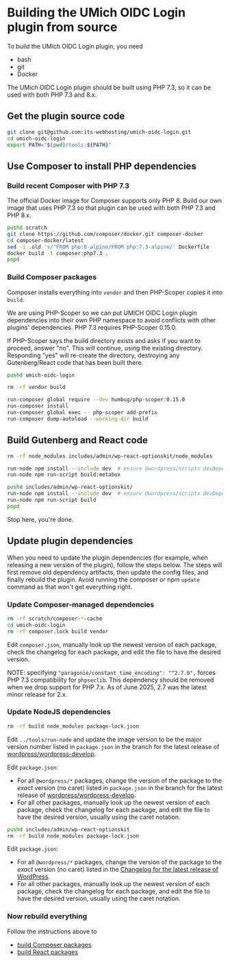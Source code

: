 
# Building the UMich OIDC Login plugin from source

To build the UMich OIDC Login plugin, you need
* bash
* git
* Docker

The UMich OIDC Login plugin should be built using PHP 7.3, so it can be used with both PHP 7.3 and 8.x.

## Get the plugin source code

```bash
git clone git@github.com:its-webhosting/umich-oidc-login.git
cd umich-oidc-login
export PATH="$(pwd)/tools:${PATH}"
```

## Use Composer to install PHP dependencies

### Build recent Composer with PHP 7.3

The official Docker image for Composer supports only PHP 8.  Build our own image that uses PHP 7.3 so that plugin can be used with both PHP 7.3 and PHP 8.x.

```bash
pushd scratch
git clone https://github.com/composer/docker.git composer-docker
cd composer-docker/latest
sed -i .old 's/^FROM php:8-alpine/FROM php:7.3-alpine/' Dockerfile
docker build -t composer:php7.3 .
popd
```

### Build Composer packages

Composer installs everything into `vendor` and then PHP-Scoper copies it into `build`.

We are using PHP-Scoper so we can put UMICH OIDC Login plugin dependencies into their own PHP namespace to avoid conflicts with other plugins' dependencies.  PHP 7.3 requires PHP-Scoper 0.15.0.

If PHP-Scoper says the build directory exists and asks if you want to proceed, answer "no".  This will continue, using the existing directory.  Responding "yes" will re-create the directory, destroying any Gutenberg/React code that has been built there.

```bash
pushd umich-oidc-login

rm -rf vendor build

run-composer global require --dev humbug/php-scoper:0.15.0
run-composer install
run-composer global exec -- php-scoper add-prefix
run-composer dump-autoload --working-dir build
```

## Build Gutenberg and React code

```bash
rm -rf node_modules includes/admin/wp-react-optionskit/node_modules

run-node npm install --include dev  # ensure @wordpress/scripts devDependency gets installed
run-node npm run-script build:metabox

pushd includes/admin/wp-react-optionskit/
run-node npm install --include dev  # ensure @wordpress/scripts devDependency gets installed
run-node npm run-script build
popd
```

Stop here, you're done.

## Update plugin dependencies

When you need to update the plugin dependencies (for example, when releasing a new version of the plugin), follow the steps below.  The steps will first remove old dependency artifacts, then update the config files, and finally rebuild the plugin.  Avoid running the composer or npm `update` command as that won't get everything right.

### Update Composer-managed dependencies

```bash
rm -rf scratch/composer-*-cache
cd umich-oidc-login
rm -rf composer.lock build vendor
```

Edit `composer.json`, manually look up the newest version of each package, check the changelog for each package, and edit the file to have the desired version.

NOTE: specifying `"paragonie/constant_time_encoding": "^2.7.0",` forces PHP 7.3 compatibility for `phpseclib`. This dependency should be removed when we drop support for PHP 7.x.  As of June 2025, 2.7 was the latest minor release for 2.x.

### Update NodeJS dependencies

```bash
rm -rf build node_modules package-lock.json
```

Edit `../tools/run-node` and update the image version to be the major version number listed in `package.json` in the branch for the latest release of [wordpress/wordpress-develop](https://github.com/WordPress/wordpress-develop/tree/trunk).

Edit `package.json`:
* For all `@wordpress/*` packages, change the version of the package to the _exact_ version (no caret) listed in `package.json` in the branch for the latest release of [wordpress/wordpress-develop](https://github.com/WordPress/wordpress-develop/tree/trunk).
* For all other packages, manually look up the newest version of each package, check the changelog for each package, and edit the file to have the desired version, usually using the caret notation.

```bash
pushd includes/admin/wp-react-optionskit
rm -rf build node_modules package-lock.json
```

Edit `package.json`:
* For all `@wordpress/*` packages, change the version of the package to the _exact_ version (no caret) listed in the [Changelog for the latest release of WordPress](https://wordpress.org/documentation/article/wordpress-versions/).
* For all other packages, manually look up the newest version of each package, check the changelog for each package, and edit the file to have the desired version, usually using the caret notation.


### Now rebuild everything

Follow the instructions above to
* [build Composer packages](#build-composer-packages)
* [build React packages](#build-gutenberg-and-react-code)
